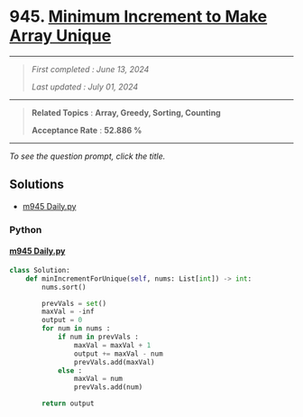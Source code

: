 # 945. [Minimum Increment to Make Array Unique](<https://leetcode.com/problems/minimum-increment-to-make-array-unique>)

------

> *First completed : June 13, 2024*
>
> *Last updated : July 01, 2024*


------

> **Related Topics** : **Array, Greedy, Sorting, Counting**
>
> **Acceptance Rate** : **52.886 %**


------

*To see the question prompt, click the title.*

## Solutions

- [m945 Daily.py](<../my-submissions/m945 Daily.py>)
### Python
#### [m945 Daily.py](<../my-submissions/m945 Daily.py>)
```Python
class Solution:
    def minIncrementForUnique(self, nums: List[int]) -> int:
        nums.sort()

        prevVals = set()
        maxVal = -inf
        output = 0
        for num in nums :
            if num in prevVals :
                maxVal = maxVal + 1
                output += maxVal - num
                prevVals.add(maxVal)
            else :
                maxVal = num
                prevVals.add(num)

        return output

```

